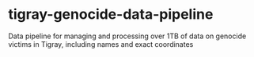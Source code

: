 # tigray-genocide-data-pipeline
Data pipeline for managing and processing over 1TB of data on genocide victims in Tigray, including names and exact coordinates

